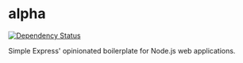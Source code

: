 # alpha 

[![Dependency Status](https://david-dm.org/creaturephil/alpha.svg?style=flat)](https://david-dm.org/creaturephil/alpha)

Simple Express' opinionated boilerplate for Node.js web applications.
